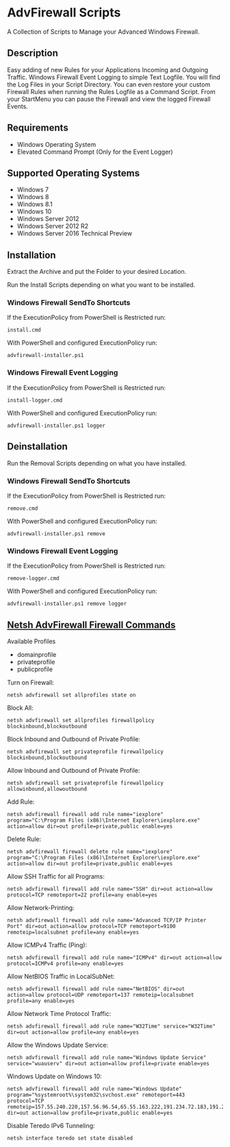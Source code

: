 # AdvFirewall Scripts

A Collection of Scripts to Manage your Advanced Windows Firewall.

## Description

Easy adding of new Rules for your Applications Incoming and Outgoing Traffic. Windows Firewall Event Logging to simple Text Logfile. You will find the Log Files in your Script Directory. You can even restore your custom Firewall Rules when running the Rules Logfile as a Command Script. From your StartMenu you can pause the Firewall and view the logged Firewall Events.

## Requirements

* Windows Operating System
* Elevated Command Prompt (Only for the Event Logger)

## Supported Operating Systems

* Windows 7
* Windows 8
* Windows 8.1
* Windows 10
* Windows Server 2012
* Windows Server 2012 R2
* Windows Server 2016 Technical Preview

## Installation

Extract the Archive and put the Folder to your desired Location.

Run the Install Scripts depending on what you want to be installed.

### Windows Firewall SendTo Shortcuts

If the ExecutionPolicy from PowerShell is Restricted run:

    install.cmd

With PowerShell and configured ExecutionPolicy run:

    advfirewall-installer.ps1

### Windows Firewall Event Logging

If the ExecutionPolicy from PowerShell is Restricted run:

    install-logger.cmd

With PowerShell and configured ExecutionPolicy run:

    advfirewall-installer.ps1 logger

## Deinstallation

Run the Removal Scripts depending on what you have installed.

### Windows Firewall SendTo Shortcuts

If the ExecutionPolicy from PowerShell is Restricted run:

    remove.cmd

With PowerShell and configured ExecutionPolicy run:

    advfirewall-installer.ps1 remove

### Windows Firewall Event Logging

If the ExecutionPolicy from PowerShell is Restricted run:

    remove-logger.cmd

With PowerShell and configured ExecutionPolicy run:

    advfirewall-installer.ps1 remove logger

## [Netsh AdvFirewall Firewall Commands](http://technet.microsoft.com/de-de/library/dd734783%28v=ws.10%29.aspx)

Available Profiles

* domainprofile
* privateprofile
* publicprofile

Turn on Firewall:

    netsh advfirewall set allprofiles state on

Block All:

    netsh advfirewall set allprofiles firewallpolicy blockinbound,blockoutbound

Block Inbound and Outbound of Private Profile:

    netsh advfirewall set privateprofile firewallpolicy blockinbound,blockoutbound

Allow Inbound and Outbound of Private Profile:

    netsh advfirewall set privateprofile firewallpolicy allowinbound,allowoutbound

Add Rule:

    netsh advfirewall firewall add rule name="iexplore" program="C:\Program Files (x86)\Internet Explorer\iexplore.exe" action=allow dir=out profile=private,public enable=yes

Delete Rule:

    netsh advfirewall firewall delete rule name="iexplore" program="C:\Program Files (x86)\Internet Explorer\iexplore.exe" action=allow dir=out profile=private,public enable=yes

Allow SSH Traffic for all Programs:

    netsh advfirewall firewall add rule name="SSH" dir=out action=allow protocol=TCP remoteport=22 profile=any enable=yes

Allow Network-Printing:

    netsh advfirewall firewall add rule name="Advanced TCP/IP Printer Port" dir=out action=allow protocol=TCP remoteport=9100 remoteip=localsubnet profile=any enable=yes

Allow ICMPv4 Traffic (Ping):

    netsh advfirewall firewall add rule name="ICMPv4" dir=out action=allow protocol=ICMPv4 profile=any enable=yes

Allow NetBIOS Traffic in LocalSubNet:

    netsh advfirewall firewall add rule name="NetBIOS" dir=out action=allow protocol=UDP remoteport=137 remoteip=localsubnet profile=any enable=yes

Allow Network Time Protocol Traffic:

    netsh advfirewall firewall add rule name="W32Time" service="W32Time" dir=out action=allow profile=any enable=yes

Allow the Windows Update Service:

    netsh advfirewall firewall add rule name="Windows Update Service" service="wuauserv" dir=out action=allow profile=private enable=yes

Windows Update on Windows 10:

    netsh advfirewall firewall add rule name="Windows Update" program="%systemroot%\system32\svchost.exe" remoteport=443 protocol=TCP remoteip=157.55.240.220,157.56.96.54,65.55.163.222,191.234.72.183,191.234.72.188,191.234.72.186,191.232.80.60,131.253.61.68,131.253.61.80,131.253.61.82,131.253.61.84,131.253.61.98,134.170.115.62,64.4.54.117,157.56.96.123,157.55.133.204,65.55.138.111,191.232.139.2,64.4.54.18 dir=out action=allow profile=private,public enable=yes

Disable Teredo IPv6 Tunneling:

    netsh interface teredo set state disabled
